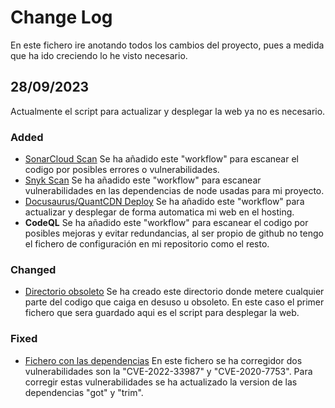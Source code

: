
# Change Log
En este fichero ire anotando todos los cambios del proyecto, pues a medida que ha ido creciendo lo he visto necesario.
 
## 28/09/2023
 
Actualmente el script para actualizar y desplegar la web ya no es necesario.

 
### Added
- [SonarCloud Scan](.github/workflows/sonarcloud.yml)
  Se ha añadido este "workflow" para escanear el codigo por posibles errores o vulnerabilidades.
- [Snyk Scan](.github/workflows/snyk.yml)
  Se ha añadido este "workflow" para escanear vulnerabilidades en las dependencias de node usadas para mi proyecto.
- [Docusaurus/QuantCDN Deploy](.github/workflows/docusaurusdeploy.yml)
  Se ha añadido este "workflow" para actualizar y desplegar de forma automatica mi web en el hosting.
- **CodeQL**
  Se ha añadido este "workflow" para escanear el codigo por posibles mejoras y evitar redundancias, al ser propio de github no tengo el fichero de configuración en mi repositorio como el resto.
 
### Changed
- [Directorio obsoleto](obsoleto)
  Se ha creado este directorio donde metere cualquier parte del codigo que caiga en desuso u obsoleto. En este caso el primer fichero que sera guardado aqui es el script para desplegar la web.
 
### Fixed
- [Fichero con las dependencias](package.json)
  En este fichero se ha corregidor dos vulnerabilidades son la "CVE-2022-33987" y "CVE-2020-7753". Para corregir estas vulnerabilidades se ha actualizado la version de las dependencias "got" y "trim".
 
